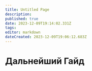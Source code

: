 ```yaml
---
title: Untitled Page
description: 
published: true
date: 2023-12-09T19:14:02.331Z
tags: 
editor: markdown
dateCreated: 2023-12-09T19:06:12.683Z
---
```


# Дальнейший Гайд


